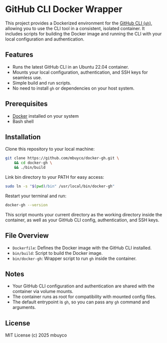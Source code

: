# GitHub CLI Docker Wrapper

This project provides a Dockerized environment for the [GitHub CLI (`gh`)](https://cli.github.com/), allowing you to use the CLI tool in a consistent, isolated container. It includes scripts for building the Docker image and running the CLI with your local configuration and authentication.

## Features

- Runs the latest GitHub CLI in an Ubuntu 22.04 container.
- Mounts your local configuration, authentication, and SSH keys for seamless use.
- Simple build and run scripts.
- No need to install `gh` or dependencies on your host system.

## Prerequisites

- [Docker](https://docs.docker.com/get-docker/) installed on your system
- Bash shell

## Installation

Clone this repository to your local machine:

```sh
git clone https://github.com/mbuyco/docker-gh.git \
    && cd docker-gh \
    && ./bin/build
```

Link bin directory to your PATH for easy access:

```sh
sudo ln -s "$(pwd)/bin" /usr/local/bin/docker-gh"
```

Restart your terminal and run:

```sh
docker-gh --version
```

This script mounts your current directory as the working directory inside the container, as well as your GitHub CLI config, authentication, and SSH keys.

## File Overview

- `Dockerfile`: Defines the Docker image with the GitHub CLI installed.
- `bin/build`: Script to build the Docker image.
- `bin/docker-gh`: Wrapper script to run `gh` inside the container.

## Notes

- Your GitHub CLI configuration and authentication are shared with the container via volume mounts.
- The container runs as root for compatibility with mounted config files.
- The default entrypoint is `gh`, so you can pass any `gh` command and arguments.

## License

MIT License (c) 2025 mbuyco
